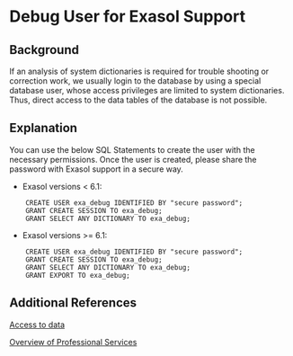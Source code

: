 # Debug User for Exasol Support  


## Background

If an analysis of system dictionaries is required for trouble shooting or correction work, we usually login to the database by using a special database user, whose access privileges are limited to system dictionaries. Thus, direct access to the data tables of the database is not possible.
## Explanation

You can use the below SQL Statements to create the user with the necessary permissions. Once the user is created, please share the password with Exasol support in a secure way.

- Exasol versions &lt; 6.1:
```
    CREATE USER exa_debug IDENTIFIED BY "secure password";
    GRANT CREATE SESSION TO exa_debug;
    GRANT SELECT ANY DICTIONARY TO exa_debug;
```
- Exasol versions &gt;= 6.1:
```
    CREATE USER exa_debug IDENTIFIED BY "secure password";
    GRANT CREATE SESSION TO exa_debug;
    GRANT SELECT ANY DICTIONARY TO exa_debug;
    GRANT EXPORT TO exa_debug;
```
## Additional References

[Access to data](https://docs.exasol.com/db/latest/planning/support.htm) 

[Overview of Professional Services](https://www.exasol.com/product-overview/customer-support/)


